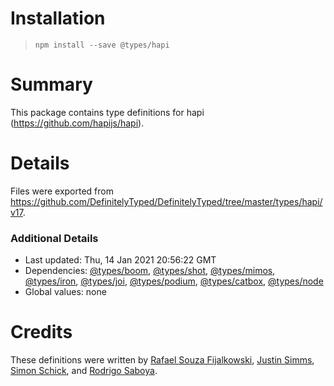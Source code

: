 # Installation
> `npm install --save @types/hapi`

# Summary
This package contains type definitions for hapi (https://github.com/hapijs/hapi).

# Details
Files were exported from https://github.com/DefinitelyTyped/DefinitelyTyped/tree/master/types/hapi/v17.

### Additional Details
 * Last updated: Thu, 14 Jan 2021 20:56:22 GMT
 * Dependencies: [@types/boom](https://npmjs.com/package/@types/boom), [@types/shot](https://npmjs.com/package/@types/shot), [@types/mimos](https://npmjs.com/package/@types/mimos), [@types/iron](https://npmjs.com/package/@types/iron), [@types/joi](https://npmjs.com/package/@types/joi), [@types/podium](https://npmjs.com/package/@types/podium), [@types/catbox](https://npmjs.com/package/@types/catbox), [@types/node](https://npmjs.com/package/@types/node)
 * Global values: none

# Credits
These definitions were written by [Rafael Souza Fijalkowski](https://github.com/rafaelsouzaf), [Justin Simms](https://github.com/jhsimms), [Simon Schick](https://github.com/SimonSchick), and [Rodrigo Saboya](https://github.com/saboya).
